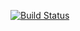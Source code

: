 [![Build Status](https://travis-ci.org/freemint/m68k-atari-mint-binutils-gdb.svg?branch=binutils-2_30-mint)](https://travis-ci.org/freemint/m68k-atari-mint-binutils-gdb)
